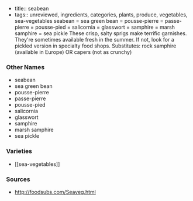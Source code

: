- title:: seabean
- tags:: unreviewed, ingredients, categories, plants, produce, vegetables, sea-vegetables
seabean = sea green bean = pousse-pierre = passe-pierre = pousse-pied = salicornia = glasswort = samphire = marsh samphire = sea pickle These crisp, salty sprigs make terrific garnishes. They're sometimes available fresh in the summer. If not, look for a pickled version in specialty food shops. Substitutes: rock samphire (available in Europe) OR capers (not as crunchy)

### Other Names

* seabean
* sea green bean
* pousse-pierre
* passe-pierre
* pousse-pied
* salicornia
* glasswort
* samphire
* marsh samphire
* sea pickle

### Varieties

* [[sea-vegetables]]

### Sources
* http://foodsubs.com/Seaveg.html
